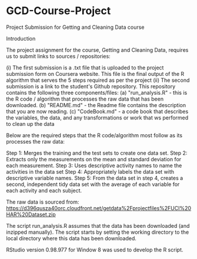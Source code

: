 GCD-Course-Project
==================

Project Submission for Getting and Cleaning Data course

Introduction

The project assignment for the course, Getting and Cleaning Data, requires us to submit links to sources / repositories:

(i) The first submission is a .txt file that is uploaded to the project submission form on Coursera website. This file is the final output of the R algorithm that serves the 5 steps required as per the project
(ii) The second submission is a link to the student's Github repository. This repository contains the following three components/files:
	(a) "run_analysis.R" - this is the R code / algorithm that processes the raw data that has been downloaded.
	(b) "README.md" - the Readme file contains the description that you are now reading.
	(c) "CodeBook.md" - a code book that describes the variables, the data, and any transformations or work that ws performed to clean up the data

Below are the required steps that the R code/algorithm most follow as its processes the raw data:

Step 1: Merges the training and the test sets to create one data set.
Step 2: Extracts only the measurements on the mean and standard deviation for each measurement. 
Step 3: Uses descriptive activity names to name the activities in the data set
Step 4: Appropriately labels the data set with descriptive variable names. 
Step 5: From the data set in step 4, creates a second, independent tidy data set with the average of each variable for each activity and each subject.

The raw data is sourced from: https://d396qusza40orc.cloudfront.net/getdata%2Fprojectfiles%2FUCI%20HAR%20Dataset.zip

The script run_analysis.R assumes that the data has been downloaded (and inzipped manually). The script starts by setting the working directory to the local directory where this data has been downloaded. 

RStudio version 0.98.977
 for Window 8 was used to develop the R script. 



